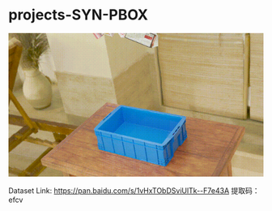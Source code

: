 # projects-SYN-PBOX

![the emample of SYN-PBOX](https://github.com/ccteaher/projects-SYN-PBOX/blob/main/example/SYN-PBOX.gif)

Dataset Link:
https://pan.baidu.com/s/1vHxTObDSviUlTk--F7e43A 
提取码：efcv
